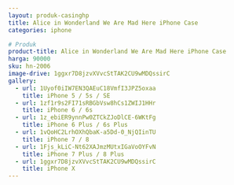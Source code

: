 ```yaml
---
layout: produk-casinghp
title: Alice in Wonderland We Are Mad Here iPhone Case
categories: iphone

# Produk
product-title: Alice in Wonderland We Are Mad Here iPhone Case
harga: 90000
sku: hn-2006
image-drive: 1ggxr7D8jzvXVvcStTAK2CU9wMDQssirC
gallery:
  - url: 1Uyof0iIW7EN3QAEuC18VmfI3JPZ5oxaa
    title: iPhone 5 / 5s / SE
  - url: 1zf1r9s2FI71sRBGbVsw8hCs1ZWIJ1HHr
    title: iPhone 6 / 6s
  - url: 1z_ebiER9ynnPw0ZTCkZJoDlCE-6WKtFg
    title: iPhone 6 Plus / 6s Plus
  - url: 1vQoHC2LrhOXhQbaK-a5Dd-0_NjQIinTU
    title: iPhone 7 / 8
  - url: 1Fjs_kLiC-Nt62XAJmzMUtxIGaVoOYFvN
    title: iPhone 7 Plus / 8 Plus
  - url: 1ggxr7D8jzvXVvcStTAK2CU9wMDQssirC
    title: iPhone X
---
```

